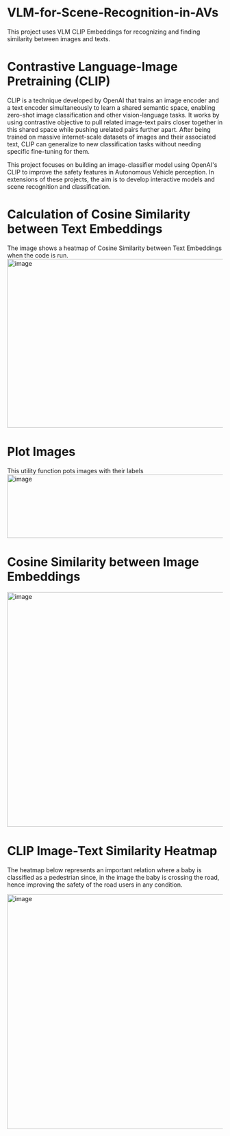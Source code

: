 # VLM-for-Scene-Recognition-in-AVs
This project uses VLM CLIP Embeddings for recognizing and finding similarity between images and texts.

# Contrastive Language-Image Pretraining (CLIP)
CLIP is a technique developed by OpenAI that trains an image encoder and a text encoder simultaneously to learn a shared semantic space, enabling zero-shot image classification and other vision-language tasks. It works by using contrastive objective to pull related image-text pairs closer together in this shared space while pushing urelated pairs further apart. After being trained on massive internet-scale datasets of images and their associated text, CLIP can generalize to new classification tasks without needing specific fine-tuning for them.

This project focuses on building an image-classifier model using OpenAI's CLIP to improve the safety features in Autonomous Vehicle perception. In extensions of these projects, the aim is to develop interactive models and scene recognition and classification.

# Calculation of Cosine Similarity between Text Embeddings
The image shows a heatmap of Cosine Similarity between Text Embeddings when the code is run.
<img width="596" height="393" alt="image" src="https://github.com/user-attachments/assets/d02c94d4-62ff-4b3e-badd-1f1c9f83db09" />

# Plot Images
This utility function pots images with their labels
<img width="629" height="148" alt="image" src="https://github.com/user-attachments/assets/e7dba844-5773-4c41-b12c-776ec403ea21" />

# Cosine Similarity between Image Embeddings
<img width="645" height="547" alt="image" src="https://github.com/user-attachments/assets/26ba88be-8923-41d6-a826-3a4ad6ecb604" />

# CLIP Image-Text Similarity Heatmap
The heatmap below represents an important relation where a baby is classified as a pedestrian since, in the image the baby is crossing the road, hence improving the safety of the road users in any condition.

<img width="653" height="547" alt="image" src="https://github.com/user-attachments/assets/819b155c-1e2e-4e02-be1e-4db121f6e8c4" />
